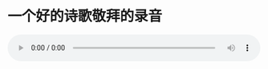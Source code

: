 # 一个好的诗歌敬拜的录音

<audio style="width: 100%;" preload="false" controls controlslist="nodownload"><source src="//file.simai.life/audio/mp3/old/12243.mp3" type="audio/mpeg">Your browser does not support the audio element.</audio>


